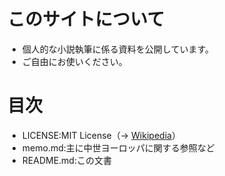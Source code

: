 # このサイトについて
* 個人的な小説執筆に係る資料を公開しています。
* ご自由にお使いください。

# 目次
* LICENSE:MIT License（-> [Wikipedia](https://ja.wikipedia.org/wiki/MIT_License#%E7%89%B9%E5%BE%B4)）
* memo.md:主に中世ヨーロッパに関する参照など
* README.md:この文書
